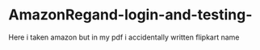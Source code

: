 # AmazonRegand-login-and-testing-
Here  i taken amazon but in my pdf i accidentally written flipkart name 
